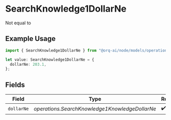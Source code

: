 # SearchKnowledge1DollarNe

Not equal to

## Example Usage

```typescript
import { SearchKnowledge1DollarNe } from "@orq-ai/node/models/operations";

let value: SearchKnowledge1DollarNe = {
  dollarNe: 203.1,
};
```

## Fields

| Field                                          | Type                                           | Required                                       | Description                                    |
| ---------------------------------------------- | ---------------------------------------------- | ---------------------------------------------- | ---------------------------------------------- |
| `dollarNe`                                     | *operations.SearchKnowledge1KnowledgeDollarNe* | :heavy_check_mark:                             | N/A                                            |